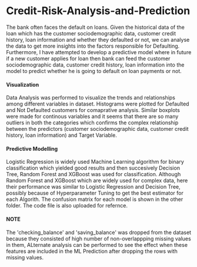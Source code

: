 # Credit-Risk-Analysis-and-Prediction
The bank often faces the default on loans. Given the historical data of the loan which has the customer sociodemographic data, customer credit history, loan information and whether they defaulted or not, we can analyse the data to get more insights into the factors responsible for Defaulting. Furthermore, I have attempted to develop a predictive model where in future if a new customer applies for loan then bank can feed the customer sociodemographic data, customer credit history, loan information into the model to predict whether he is going to default on loan payments or not. 

#### Visualization
Data Analysis was performed to visualize the trends and relationships among different variables in dataset. Histograms were plotted for Defaulted and Not Defaulted customers for comaprative analysis. Similar boxplots were made for continous variables and it seems that there are so many outliers in both the categories which confirms the complex relationship between the predictors (customer sociodemographic data, customer credit history, loan information) and Target Variable.

#### Predictive Modelling
Logistic Regression is widely used Machine Learning algorithm for binary classification which yielded good results and then succesively Decision Tree, Random Forest and XGBoost was used for classification. Although Random Forest and XGBoost which are widely used for complex data, here their performance was similar to Logistic Regression and Decision Tree, possibly because of Hyperparameter Tuning to get the best estimator for each Algorith. The confusion matrix for each model is shown in the other folder. The code file is also uploaded for refernce.

#### NOTE
The 'checking_balance' and 'saving_balance' was dropped from the dataset because they consisted of high number of non-overlappping missing values in them, ALternate analysis can be performed to see the effect when these features are included in the ML Prediction after dropping the rows with missing values.
